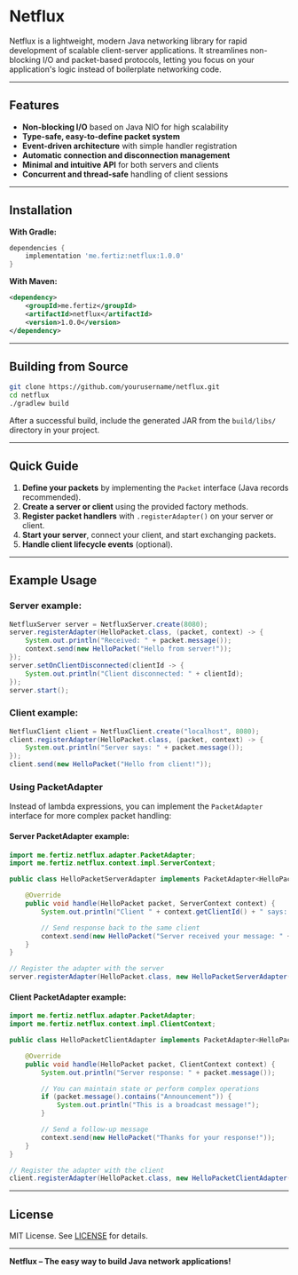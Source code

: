 # Netflux

Netflux is a lightweight, modern Java networking library for rapid development of scalable client-server applications. It streamlines non-blocking I/O and packet-based protocols, letting you focus on your application's logic instead of boilerplate networking code.

---

## Features

- **Non-blocking I/O** based on Java NIO for high scalability
- **Type-safe, easy-to-define packet system**
- **Event-driven architecture** with simple handler registration
- **Automatic connection and disconnection management**
- **Minimal and intuitive API** for both servers and clients
- **Concurrent and thread-safe** handling of client sessions

---

## Installation

**With Gradle:**
```gradle
dependencies {
    implementation 'me.fertiz:netflux:1.0.0'
}
```

**With Maven:**
```xml
<dependency>
    <groupId>me.fertiz</groupId>
    <artifactId>netflux</artifactId>
    <version>1.0.0</version>
</dependency>
```

---

## Building from Source
```sh
git clone https://github.com/yourusername/netflux.git
cd netflux
./gradlew build
```

After a successful build, include the generated JAR from the `build/libs/` directory in your project.

---

## Quick Guide

1. **Define your packets** by implementing the `Packet` interface (Java records recommended).
2. **Create a server or client** using the provided factory methods.
3. **Register packet handlers** with `.registerAdapter()` on your server or client.
4. **Start your server**, connect your client, and start exchanging packets.
5. **Handle client lifecycle events** (optional).

---

## Example Usage

### Server example:
```java
NetfluxServer server = NetfluxServer.create(8080);
server.registerAdapter(HelloPacket.class, (packet, context) -> {
    System.out.println("Received: " + packet.message());
    context.send(new HelloPacket("Hello from server!"));
});
server.setOnClientDisconnected(clientId -> {
    System.out.println("Client disconnected: " + clientId);
});
server.start();
```

### Client example:
```java
NetfluxClient client = NetfluxClient.create("localhost", 8080);
client.registerAdapter(HelloPacket.class, (packet, context) -> {
    System.out.println("Server says: " + packet.message());
});
client.send(new HelloPacket("Hello from client!"));
```

### Using PacketAdapter

Instead of lambda expressions, you can implement the `PacketAdapter` interface for more complex packet handling:

#### Server PacketAdapter example:
```java
import me.fertiz.netflux.adapter.PacketAdapter;
import me.fertiz.netflux.context.impl.ServerContext;

public class HelloPacketServerAdapter implements PacketAdapter<HelloPacket, ServerContext> {

    @Override
    public void handle(HelloPacket packet, ServerContext context) {
        System.out.println("Client " + context.getClientId() + " says: " + packet.message());

        // Send response back to the same client
        context.send(new HelloPacket("Server received your message: " + packet.message()));
    }
}

// Register the adapter with the server
server.registerAdapter(HelloPacket.class, new HelloPacketServerAdapter());
```

#### Client PacketAdapter example:
```java
import me.fertiz.netflux.adapter.PacketAdapter;
import me.fertiz.netflux.context.impl.ClientContext;

public class HelloPacketClientAdapter implements PacketAdapter<HelloPacket, ClientContext> {

    @Override
    public void handle(HelloPacket packet, ClientContext context) {
        System.out.println("Server response: " + packet.message());

        // You can maintain state or perform complex operations
        if (packet.message().contains("Announcement")) {
            System.out.println("This is a broadcast message!");
        }

        // Send a follow-up message
        context.send(new HelloPacket("Thanks for your response!"));
    }
}

// Register the adapter with the client
client.registerAdapter(HelloPacket.class, new HelloPacketClientAdapter());
```

---

## License

MIT License. See [LICENSE](./LICENSE) for details.

---

**Netflux – The easy way to build Java network applications!**
